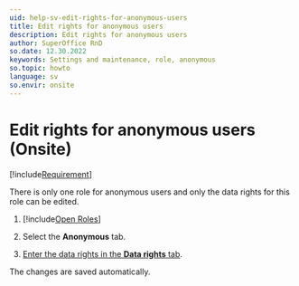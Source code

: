 ```yaml
---
uid: help-sv-edit-rights-for-anonymous-users
title: Edit rights for anonymous users
description: Edit rights for anonymous users
author: SuperOffice RnD
so.date: 12.30.2022
keywords: Settings and maintenance, role, anonymous
so.topic: howto
language: sv
so.envir: onsite
---
```


# Edit rights for anonymous users (Onsite)

[!include[Requirement](../includes/note-anon-req.md)]

There is only one role for anonymous users and only the data rights for this role can be edited.

1. [!include[Open Roles](includes/open-roles.md)]

2. Select the **Anonymous** tab.

3. [Enter the data rights in the **Data rights** tab][2].

The changes are saved automatically.

<!-- Referenced links -->
[2]: set-data-rights-for-role.md

<!-- Referenced images -->

